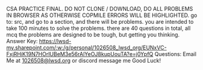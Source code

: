 CSA PRACTICE FINAL. DO NOT CLONE / DOWNLOAD, DO ALL PROBLEMS IN BROWSER AS OTHERWISE COPMILE ERRORS WILL BE HIGHLIGHTED.
go to: src, and go to a section, and there will be problems.
you are intended to take 100 minutes to solve the problems.
there are 40 questions in total, all mcq
the problems are designed to be tough, but getting you thinking.
Answer Key:
https://lwsd-my.sharepoint.com/:w:/g/personal/1026508_lwsd_org/EUNxVC-FxjRHiK19N7HOrlUBeM3e56rAlYeOJ8kupUouTA?e=j0YpfQ
Questions:
Email Me at 1026508@lwsd.org or discord message me
Good Luck!
